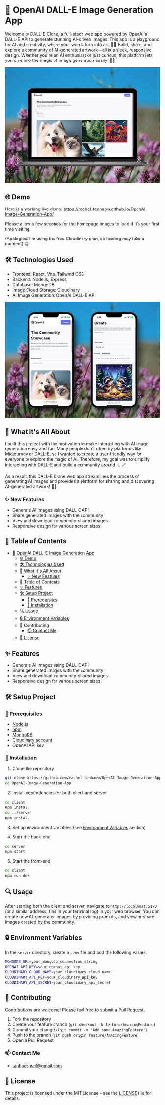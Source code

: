 # 🌟 OpenAI DALL-E Image Generation App

Welcome to DALL-E Clone, a full-stack web app powered by OpenAI's DALL-E API to generate stunning AI-driven images. This app is a playground for AI and creativity, where your words turn into art. 🧑‍🎨
Build, share, and explore a community of AI-generated artwork—all in a sleek, responsive design. Whether you're an AI enthusiast or just curious, this platform lets you dive into the magic of image generation easily! 🎨✨


![Laptop Demo](laptop_demo.png)


## 🌐 Demo
Here is a working live demo: 
https://rachel-tanhaow.github.io/OpenAI-Image-Generation-App/

Please allow a few seconds for the homepage images to load if it’s your first time visiting. 

(Apologies! I’m using the free Cloudinary plan, so loading may take a moment) 😊

## 🛠️ Technologies Used
- Frontend: React, Vite, Tailwind CSS
- Backend: Node.js, Express
- Database: MongoDB
- Image Cloud Storage: Cloudinary
- AI Image Generation: OpenAI DALL-E API

![Phone Demo](phone_demo.png)

## 📝 What It's All About

I built this project with the motivation to make interacting with AI image generation easy and fun! Many people don't often try platforms like Midjourney or DALL-E, so I wanted to create a user-friendly way for everyone to explore the magic of AI. Therefore, my goal was to simplify interacting with DALL-E and build a community around it. 🪄

As a result, this DALL-E Clone web app streamlines the process of generating AI images and provides a platform for sharing and discovering AI-generated artwork! 🎨✨

### ✨ New Features

- Generate AI images using DALL-E API
- Share generated images with the community
- View and download community-shared images
- Responsive design for various screen sizes

## 📖 Table of Contents
- [🌟 OpenAI DALL-E Image Generation App](#-openai-dall-e-image-generation-app)
  - [🌐 Demo](#-demo)
  - [🛠️ Technologies Used](#️-technologies-used)
  - [📝 What It's All About](#-what-its-all-about)
    - [✨ New Features](#-new-features)
  - [📖 Table of Contents](#-table-of-contents)
  - [✨ Features](#-features)
  - [🛠️ Setup Project](#️-setup-project)
    - [🍴 Prerequisites](#-prerequisites)
    - [🚀 Installation](#-installation)
  - [🔍 Usage](#-usage)
  - [🔒 Environment Variables](#-environment-variables)
  - [🤝 Contributing](#-contributing)
    - [📫 Contact Me](#-contact-me)
  - [📄 License](#-license)

## ✨ Features

- Generate AI images using DALL-E API
- Share generated images with the community
- View and download community-shared images
- Responsive design for various screen sizes

## 🛠️ Setup Project
### 🍴 Prerequisites

- [Node.js](https://nodejs.org/)
- [npm](https://www.npmjs.com/)
- [MongoDB](https://www.mongodb.com/)
- [Cloudinary account](https://cloudinary.com/)
- [OpenAI API key](https://openai.com/)


### 🚀 Installation
1. Clone the repository
```bash
git clone https://github.com/rachel-tanhaow/OpenAI-Image-Generation-App.git
cd OpenAI-Image-Generation-App
```

2. Install dependencies for both client and server
```bash
cd client
npm install
cd ../server
npm install
```

3. Set up environment variables (see [Environment Variables](#environment-variables) section)

4. Start the back-end
```bash
cd server
npm start
```

5. Start the front-end
```bash
cd client
npm run dev
```

## 🔍 Usage
After starting both the client and server, navigate to `http://localhost:5173` (or a similar address, find in your terminal log) in your web browser. You can create new AI-generated images by providing prompts, and view or share images created by the community.




## 🔒 Environment Variables

In the `server` directory, create a `.env` file and add the following values:
```bash
MONGODB_URL=your_mongodb_connection_string
OPENAI_API_KEY=your_openai_api_key
CLOUDINARY_CLOUD_NAME=your_cloudinary_cloud_name
CLOUDINARY_API_KEY=your_cloudinary_api_key
CLOUDINARY_API_SECRET=your_cloudinary_api_secret
```

## 🤝 Contributing

Contributions are welcome! Please feel free to submit a Pull Request.

1. Fork the repository
2. Create your feature branch (`git checkout -b feature/AmazingFeature`)
3. Commit your changes (`git commit -m 'Add some AmazingFeature'`)
4. Push to the branch (`git push origin feature/AmazingFeature`)
5. Open a Pull Request

### 📫 Contact Me
- tanhaosmail@gmail.com

## 📄 License
This project is licensed under the MIT License - see the [LICENSE](LICENSE) file for details.
